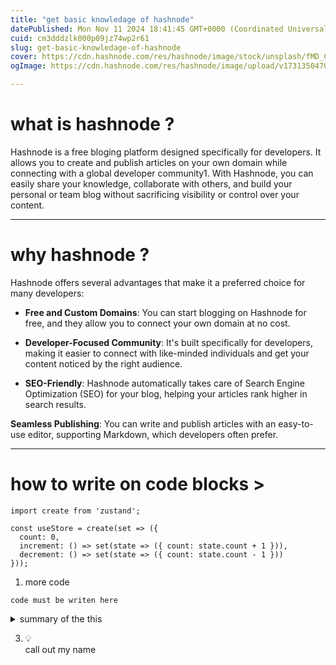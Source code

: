 ```yaml
---
title: "get basic knowledage of hashnode"
datePublished: Mon Nov 11 2024 18:41:45 GMT+0000 (Coordinated Universal Time)
cuid: cm3dddzlk000p09jz74wp2r61
slug: get-basic-knowledage-of-hashnode
cover: https://cdn.hashnode.com/res/hashnode/image/stock/unsplash/fMD_Cru6OTk/upload/92b42d21d48d75ad6d99b47dffbc92b1.jpeg
ogImage: https://cdn.hashnode.com/res/hashnode/image/upload/v1731350470312/4215dde7-f6d4-41a0-8460-54c17794c6e2.jpeg

---
```


# what is hashnode ?

Hashnode is a free bloging platform designed specifically for developers. It allows you to create and publish articles on your own domain while connecting with a global developer community1. With Hashnode, you can easily share your knowledge, collaborate with others, and build your personal or team blog without sacrificing visibility or control over your content.

---

# why hashnode ?

Hashnode offers several advantages that make it a preferred choice for many developers:

* **Free and Custom Domains**: You can start blogging on Hashnode for free, and they allow you to connect your own domain at no cost.
    
* **Developer-Focused Community**: It's built specifically for developers, making it easier to connect with like-minded individuals and get your content noticed by the right audience.
    
* **SEO-Friendly**: Hashnode automatically takes care of Search Engine Optimization (SEO) for your blog, helping your articles rank higher in search results.
    

**Seamless Publishing**: You can write and publish articles with an easy-to-use editor, supporting Markdown, which developers often prefer.

---

# **how to write on code blocks &gt;**

```abap
import create from 'zustand';

const useStore = create(set => ({
  count: 0,
  increment: () => set(state => ({ count: state.count + 1 })),
  decrement: () => set(state => ({ count: state.count - 1 }))
}));
```

1. more code
    

```abap
code must be writen here
```

<details data-node-type="hn-details-summary"><summary>summary of the this</summary><div data-type="detailsContent">complete it and you will be ther</div></details>

3. <div data-node-type="callout">
    <div data-node-type="callout-emoji">💡</div>
    <div data-node-type="callout-text">call out my name</div>
    </div>